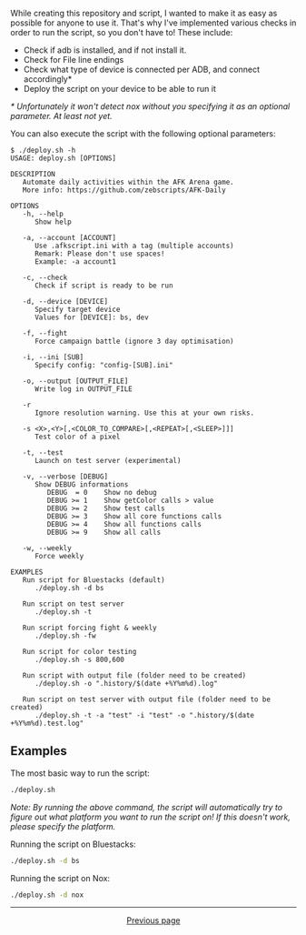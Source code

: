 While creating this repository and script, I wanted to make it as easy as possible for anyone to use it. That's why I've implemented various checks in order to run the script, so you don't have to! These include:

- Check if adb is installed, and if not install it.
- Check for File line endings
- Check what type of device is connected per ADB, and connect accordingly*
- Deploy the script on your device to be able to run it

*\* Unfortunately it won't detect nox without you specifying it as an optional parameter. At least not yet.*

You can also execute the script with the following optional parameters:

```text
$ ./deploy.sh -h
USAGE: deploy.sh [OPTIONS]

DESCRIPTION
   Automate daily activities within the AFK Arena game.
   More info: https://github.com/zebscripts/AFK-Daily

OPTIONS
   -h, --help
      Show help

   -a, --account [ACCOUNT]
      Use .afkscript.ini with a tag (multiple accounts)
      Remark: Please don't use spaces!
      Example: -a account1

   -c, --check
      Check if script is ready to be run

   -d, --device [DEVICE]
      Specify target device
      Values for [DEVICE]: bs, dev

   -f, --fight
      Force campaign battle (ignore 3 day optimisation)

   -i, --ini [SUB]
      Specify config: "config-[SUB].ini"

   -o, --output [OUTPUT_FILE]
      Write log in OUTPUT_FILE

   -r
      Ignore resolution warning. Use this at your own risks.

   -s <X>,<Y>[,<COLOR_TO_COMPARE>[,<REPEAT>[,<SLEEP>]]]
      Test color of a pixel

   -t, --test
      Launch on test server (experimental)

   -v, --verbose [DEBUG]
      Show DEBUG informations
         DEBUG  = 0    Show no debug
         DEBUG >= 1    Show getColor calls > value
         DEBUG >= 2    Show test calls
         DEBUG >= 3    Show all core functions calls
         DEBUG >= 4    Show all functions calls
         DEBUG >= 9    Show all calls

   -w, --weekly
      Force weekly

EXAMPLES
   Run script for Bluestacks (default)
      ./deploy.sh -d bs

   Run script on test server
      ./deploy.sh -t

   Run script forcing fight & weekly
      ./deploy.sh -fw

   Run script for color testing
      ./deploy.sh -s 800,600

   Run script with output file (folder need to be created)
      ./deploy.sh -o ".history/$(date +%Y%m%d).log"

   Run script on test server with output file (folder need to be created)
      ./deploy.sh -t -a "test" -i "test" -o ".history/$(date +%Y%m%d).test.log"
```

## Examples

The most basic way to run the script:

```sh
./deploy.sh
```

*Note: By running the above command, the script will automatically try to figure out what platform you want to run the script on! If this doesn't work, please specify the platform.*

Running the script on Bluestacks:

```sh
./deploy.sh -d bs
```

Running the script on Nox:

```sh
./deploy.sh -d nox
```

<hr>

<div align="center">
<a href="https://github.com/zebscripts/AFK-Daily/wiki/Config">Previous page</a>
</div>
